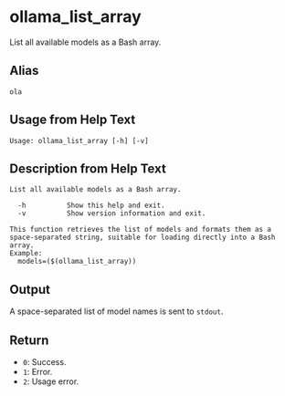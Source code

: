 # ollama_list_array

List all available models as a Bash array.

## Alias

`ola`

## Usage from Help Text
```
Usage: ollama_list_array [-h] [-v]
```

## Description from Help Text
```
List all available models as a Bash array.

  -h          Show this help and exit.
  -v          Show version information and exit.

This function retrieves the list of models and formats them as a space-separated string, suitable for loading directly into a Bash array.
Example:
  models=($(ollama_list_array))
```

## Output
A space-separated list of model names is sent to `stdout`.

## Return
* `0`: Success.
* `1`: Error.
* `2`: Usage error.
